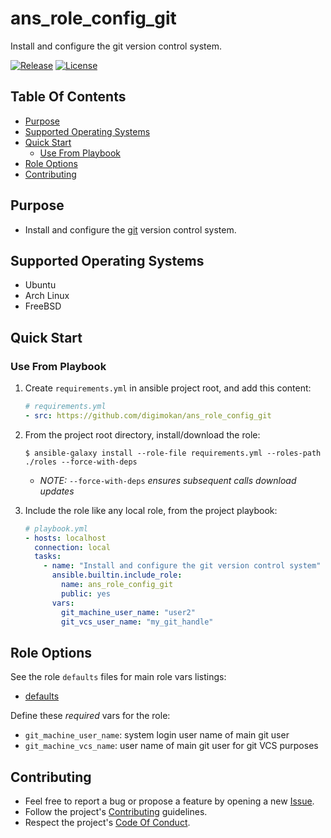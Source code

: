 # ans_role_config_git

Install and configure the git version control system.

[![Release](https://img.shields.io/github/release/digimokan/ans_role_config_git.svg?label=release)](https://github.com/digimokan/ans_role_config_git/releases/latest "Latest Release Notes")
[![License](https://img.shields.io/badge/license-MIT-blue.svg?label=license)](LICENSE.md "Project License")

## Table Of Contents

* [Purpose](#purpose)
* [Supported Operating Systems](#supported-operating-systems)
* [Quick Start](#quick-start)
    * [Use From Playbook](#use-from-playbook)
* [Role Options](#role-options)
* [Contributing](#contributing)

## Purpose

* Install and configure the [git](https://git-scm.com/) version control system.

## Supported Operating Systems

* Ubuntu
* Arch Linux
* FreeBSD

## Quick Start

### Use From Playbook

1. Create `requirements.yml` in ansible project root, and add this content:

   ```yaml
   # requirements.yml
   - src: https://github.com/digimokan/ans_role_config_git
   ```

2. From the project root directory, install/download the role:

   ```shell
   $ ansible-galaxy install --role-file requirements.yml --roles-path ./roles --force-with-deps
   ```

   * _NOTE:_ `--force-with-deps` _ensures subsequent calls download updates_

3. Include the role like any local role, from the project playbook:

   ```yaml
   # playbook.yml
   - hosts: localhost
     connection: local
     tasks:
       - name: "Install and configure the git version control system"
         ansible.builtin.include_role:
           name: ans_role_config_git
           public: yes
         vars:
           git_machine_user_name: "user2"
           git_vcs_user_name: "my_git_handle"
   ```

## Role Options

See the role `defaults` files for main role vars listings:

  * [defaults](../defaults/main/)

Define these _required_ vars for the role:

  * `git_machine_user_name`: system login user name of main git user
  * `git_machine_vcs_name`: user name of main git user for git VCS purposes

## Contributing

* Feel free to report a bug or propose a feature by opening a new
  [Issue](https://github.com/digimokan/ans_role_config_git/issues).
* Follow the project's [Contributing](CONTRIBUTING.md) guidelines.
* Respect the project's [Code Of Conduct](CODE_OF_CONDUCT.md).

